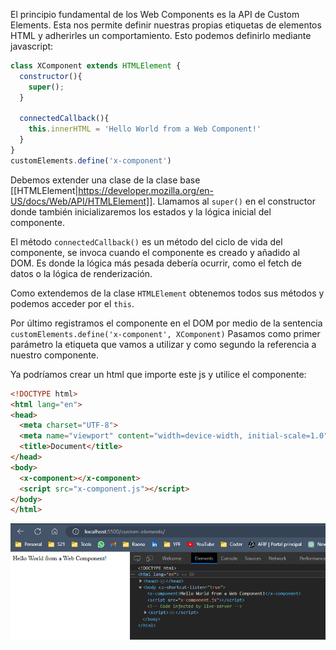
El principio fundamental de los Web Components es la API de Custom Elements. Esta nos permite definir nuestras propias etiquetas de elementos HTML y adherirles un comportamiento. Esto podemos definirlo mediante javascript:

```javascript
class XComponent extends HTMLElement {
  constructor(){
    super();
  }

  connectedCallback(){
    this.innerHTML = 'Hello World from a Web Component!'
  }
}
customElements.define('x-component')
```

Debemos extender una clase de la clase base [[HTMLElement|https://developer.mozilla.org/en-US/docs/Web/API/HTMLElement]]. Llamamos al ```super()``` en el constructor donde también inicializaremos los estados y la lógica inicial del componente.

El método ```connectedCallback()``` es un método del ciclo de vida del componente, se invoca cuando el componente es creado y añadido al DOM. Es donde la lógica más pesada debería ocurrir, como el fetch de datos o la lógica de renderización.

Como extendemos de la clase ```HTMLElement``` obtenemos todos sus métodos y podemos acceder por el ```this```.

Por último registramos el componente en el DOM por medio de la sentencia ```customElements.define('x-component', XComponent)```
Pasamos como primer parámetro la etiqueta que vamos a utilizar y como segundo la referencia a nuestro componente.

Ya podríamos crear un html que importe este js y utilice el componente:
```html
<!DOCTYPE html>
<html lang="en">
<head>
  <meta charset="UTF-8">
  <meta name="viewport" content="width=device-width, initial-scale=1.0">
  <title>Document</title>
</head>
<body>
  <x-component></x-component>
  <script src="x-component.js"></script>
</body>
</html>
```
![Alt text](image-2.png)